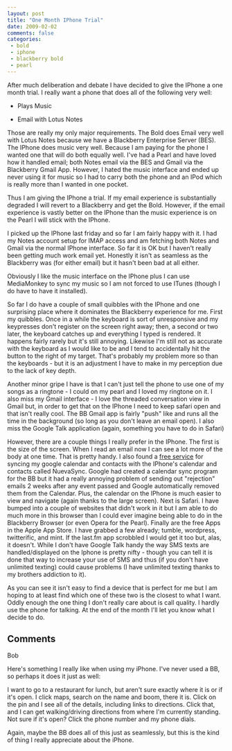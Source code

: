 ```yaml
---
layout: post
title: "One Month IPhone Trial"
date: 2009-02-02
comments: false
categories:
 - bold
 - iphone
 - blackberry bold
 - pearl
---
```

After much deliberation and debate I have decided to give the IPhone a one
month trial. I really want a phone that does all of the following very well:  
  

  

  * Plays Music
  

  * Email with Lotus Notes
  
  
  
Those are really my only major requirements. The Bold does Email very well
with Lotus Notes because we have a Blackberry Enterprise Server (BES). The
IPhone does music very well. Because I am paying for the phone I wanted one
that will do both equally well. I've had a Pearl and have loved how it handled
email; both Notes email via the BES and Gmail via the Blackberry Gmail App.
However, I hated the music interface and ended up never using it for music so
I had to carry both the phone and an IPod which is really more than I wanted
in one pocket.  
  
Thus I am giving the IPhone a trial. If my email experience is substantially
degraded I will revert to a Blackberry and get the Bold. However, if the email
experience is vastly better on the IPhone than the music experience is on the
Pearl I will stick with the IPhone.  
  
I picked up the IPhone last friday and so far I am fairly happy with it. I had
my Notes account setup for IMAP access and am fetching both Notes and Gmail
via the normal IPhone interface. So far it is OK but I haven't really been
getting much work email yet. Honestly it isn't as seamless as the Blackberry
was (for either email) but it hasn't been bad at all either.  
  
Obviously I like the music interface on the IPhone plus I can use MediaMonkey
to sync my music so I am not forced to use ITunes (though I do have to have it
installed).  
  
So far I do have a couple of small quibbles with the IPhone and one surprising
place where it dominates the Blackberry experience for me. First my quibbles.
Once in a while the keyboard is sort of unresponsive and my keypresses don't
register on the screen right away; then, a second or two later, the keyboard
catches up and everything I typed is rendered. It happens fairly rarely but
it's still annoying. Likewise I'm still not as accurate with the keyboard as I
would like to be and I tend to accidentally hit the button to the right of my
target. That's probably my problem more so than the keyboards - but it is an
adjustment I have to make in my perception due to the lack of key depth.  
  
Another minor gripe I have is that I can't just tell the phone to use one of
my songs as a ringtone - I could on my pearl and I loved my ringtone on it. I
also miss my Gmail interface - I love the threaded conversation view in Gmail
but, in order to get that on the IPhone I need to keep safari open and that
isn't really cool. The BB Gmail app is fairly "push" like and runs all the
time in the background (so long as you don't leave an email open). I also miss
the Google Talk application (again, something you have to do in Safari)  
  
However, there are a couple things I really prefer in the IPhone. The first is
the size of the screen. When I read an email now I can see a lot more of the
body at one time. That is pretty handy. I also found a [free
service](http://nuevasync.com) for syncing my google calendar and contacts
with the IPhone's calendar and contacts called NuevaSync. Google had created a
calendar sync program for the BB but it had a really annoying problem of
sending out "rejection" emails 2 weeks after any event passed and Google
automatically removed them from the Calendar. Plus, the calendar on the IPhone
is much easier to view and navigate (again thanks to the large screen). Next
is Safari. I have bumped into a couple of websites that didn't work in it but
I am able to do much more in this browser than I could ever imagine being able
to do in the Blackberry Browser (or even Opera for the Pearl). Finally are the
free Apps in the Apple App Store. I have grabbed a few already; tumble,
wordpress, twitterific, and mint. If the last.fm app scrobbled I would get it
too but, alas, it doesn't. While I don't have Google Talk handy the way SMS
texts are handled/displayed on the Iphone is pretty nifty - though you can
tell it is done that way to increase your use of SMS and thus (if you don't
have unlimited texting) could cause problems (I have unlimited texting thanks
to my brothers addiction to it).  
  
As you can see it isn't easy to find a device that is perfect for me but I am
hoping to at least find which one of these two is the closest to what I want.
Oddly enough the one thing I don't really care about is call quality. I hardly
use the phone for talking. At the end of the month I'll let you know what I
decide to do.

## Comments

Bob

Here's something I really like when using my iPhone. I've never used a BB, so
perhaps it does it just as well:  
  
I want to go to a restaurant for lunch, but aren't sure exactly where it is or
if it's open. I click maps, search on the name and boom, there it is. Click on
the pin and I see all of the details, including links to directions. Click
that, and I can get walking/driving directions from where I'm currently
standing. Not sure if it's open? Click the phone number and my phone dials.  
  
Again, maybe the BB does all of this just as seamlessly, but this is the kind
of thing I really appreciate about the iPhone.

